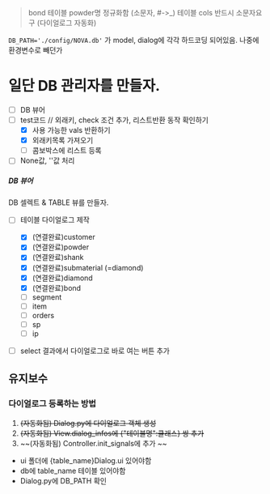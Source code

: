> bond 테이블 powder명 정규화함 (소문자, #->_)
> 테이블 cols 반드시 소문자요구 (다이얼로그 자동화)

`DB_PATH='./config/NOVA.db'` 가 model, dialog에 각각 하드코딩 되어있음. 나중에 환경변수로 빼던가 


# 일단 DB 관리자를 만들자. 
- [ ] DB 뷰어
- [ ] test코드 // 외래키, check 조건 추가, 리스트반환 동작 확인하기
    - [x] 사용 가능한 vals 반환하기
    - [x] 외래키목록 가져오기 
    - [ ] 콤보박스에 리스트 등록
- [ ] None값, ''값 처리

##### DB 뷰어
DB 셀렉트 & TABLE 뷰를 만들자. 
- [ ] 테이블 다이얼로그 제작
    - [x] (연결완료)customer
    - [x] (연결완료)powder
    - [x] (연결완료)shank
    - [x] (연결완료)submaterial (=diamond)
    - [x] (연결완료)diamond
    - [x] (연결완료)bond
    - [ ] segment
    - [ ] item
    - [ ] orders
    - [ ] sp
    - [ ] ip

- [ ] select 결과에서 다이얼로그로 바로 여는 버튼 추가



## 유지보수

### 다이얼로그 등록하는 방법
1. ~~(자동화됨) Dialog.py에 다이얼로그 객체 생성~~
2. ~~(자동화됨) View.dialog_infos에 {"테이블명":클래스} 쌍 추가~~
3. ~~(자동화됨) Controller.init_signals에 추가 ~~

- ui 폴더에 {table_name}Dialog.ui 있어야함
- db에 table_name 테이블 있어야함
- Dialog.py에 DB_PATH 확인

